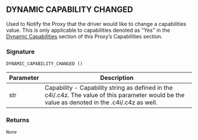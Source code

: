 ## DYNAMIC CAPABILITY CHANGED

Used to Notify the Proxy that the driver would like to change a capabilities value.  This is only applicable to capabilities denoted as "Yes" in the [Dynamic Capabilities][1] section of this Proxy’s Capabilities section.


### Signature

`DYNAMIC_CAPABILITY_CHANGED ()`


| Parameter | Description |
| --- | --- |
| str | Capability - Capability string as defined in the c4i/.c4z.  The value of this parameter would be the value as denoted in the .c4i/.c4z as well. |


### Returns

`None`

[1]:	https://snap-one.github.io/docs-driverworks-proxyprotocol/#camera-capabilities